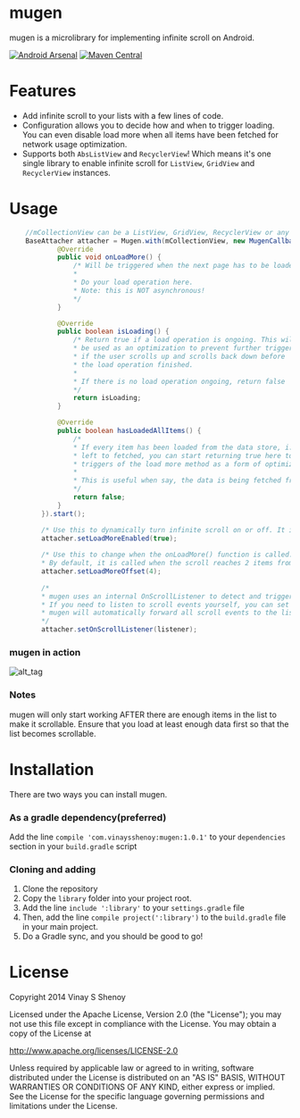 mugen
=====

mugen is a microlibrary for implementing infinite scroll on Android.

[![Android Arsenal](https://img.shields.io/badge/Android%20Arsenal-Mugen-brightgreen.svg?style=flat)](http://android-arsenal.com/details/1/1757) [![Maven Central](https://img.shields.io/maven-central/v/com.vinaysshenoy/mugen.svg?style=plastic)](http://search.maven.org/#artifactdetails%7Ccom.vinaysshenoy%7Cmugen%7C1.0.1%7Caar)



# Features
- Add infinite scroll to your lists with a few lines of code.
- Configuration allows you to decide how and when to trigger loading. You can even disable load more when all items have been fetched for network usage optimization.
- Supports both `AbsListView` and `RecyclerView`! Which means it's one single library to enable infinite scroll for `ListView`, `GridView` and `RecyclerView` instances.

# Usage

```java
    //mCollectionView can be a ListView, GridView, RecyclerView or any instance of AbsListView!
    BaseAttacher attacher = Mugen.with(mCollectionView, new MugenCallbacks() {
            @Override
            public void onLoadMore() {
                /* Will be triggered when the next page has to be loaded.
                *
                * Do your load operation here.
                * Note: this is NOT asynchronous!
                */
            }

            @Override
            public boolean isLoading() {
                /* Return true if a load operation is ongoing. This will
                * be used as an optimization to prevent further triggers
                * if the user scrolls up and scrolls back down before 
                * the load operation finished.
                * 
                * If there is no load operation ongoing, return false
                */
                return isLoading;
            }

            @Override
            public boolean hasLoadedAllItems() {
                /*
                * If every item has been loaded from the data store, i.e., no more items are
                * left to fetched, you can start returning true here to prevent any more
                * triggers of the load more method as a form of optimization.
                *
                * This is useful when say, the data is being fetched from the network
                */
                return false;
            }
        }).start();

        /* Use this to dynamically turn infinite scroll on or off. It is enabled by default */
        attacher.setLoadMoreEnabled(true); 
        
        /* Use this to change when the onLoadMore() function is called. 
        * By default, it is called when the scroll reaches 2 items from the bottom */
        attacher.setLoadMoreOffset(4); 
        
        /*
        * mugen uses an internal OnScrollListener to detect and trigger load events.
        * If you need to listen to scroll events yourself, you can set this and 
        * mugen will automatically forward all scroll events to the listener.
        */
        attacher.setOnScrollListener(listener);
```
### mugen in action
![alt_tag][_sample_gif]

### Notes
mugen will only start working AFTER there are enough items in the list to make it scrollable. Ensure
that you load at least enough data first so that the list becomes scrollable.

# Installation
There are two ways you can install mugen.
### As a gradle dependency(preferred)
Add the line `compile 'com.vinaysshenoy:mugen:1.0.1'` to your `dependencies` section in your `build.gradle` script

### Cloning and adding
1. Clone the repository
2. Copy the `library` folder into your project root.
3. Add the line `include ':library'` to your `settings.gradle` file
4. Then, add the line `compile project(':library')` to the `build.gradle` file in your main project.
5. Do a Gradle sync, and you should be good to go!

# License

Copyright 2014 Vinay S Shenoy

Licensed under the Apache License, Version 2.0 (the "License");
you may not use this file except in compliance with the License.
You may obtain a copy of the License at

   http://www.apache.org/licenses/LICENSE-2.0

Unless required by applicable law or agreed to in writing, software
distributed under the License is distributed on an "AS IS" BASIS,
WITHOUT WARRANTIES OR CONDITIONS OF ANY KIND, either express or implied.
See the License for the specific language governing permissions and
limitations under the License.


[_sample_gif]: https://github.com/mipreamble/mugen/blob/development/img_assets/mugen_sample_1.gif
